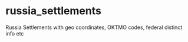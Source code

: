 # russia_settlements
Russia Settlements with geo coordinates, OKTMO codes, federal distinct info etc
